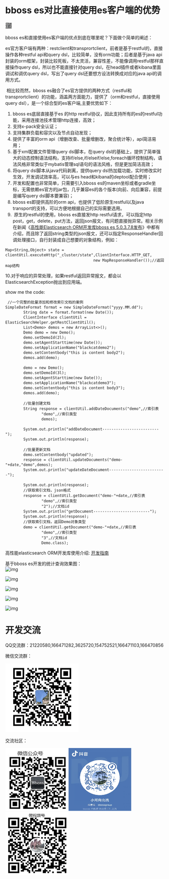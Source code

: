 # bboss es对比直接使用es客户端的优势

<img src="images/qrcode.jpg" alt="bboss" style="zoom:10%;" />

 

   bboss es和直接使用es客户端的优点到底在哪里呢？下面做个简单的阐述：

​    es官方客户端有两种：restclient和transprortclient，前者是基于restful的，直接操作各种restful api和query dsl，比较简单，没有orm功能；后者是基于java api封装的orm框架，封装比较死板，不太灵活，兼容性差，不能像调用restful那样直接操作query dsl，所以也不能直接针对query dsl，在head插件或者kibana里面调试和调优query dsl，写出了query dsl还要想方设法转换成对应的java api的调用方式。

​    相比较而然，bboss es融合了es官方提供的两种方式（restful和transprortclient）的功能，涵盖两方面能力，提供了（orm和restful，直接使用query dsl），是一个综合型的es客户端,主要优势如下：

1. bboss es底层直接基于es 的http restful协议，因此支持所有的es的restful功能，采用连接池技术管理http连接，高效；
2. 支持x-pack安全认证；
3. 支持集群负载和容灾以及节点自动发现；
4. 提供了丰富的orm api（增删改查、批量增删改，聚合统计等），api简洁易用；
5. 基于xml配置文件管理query dsl脚本，在query dsl的基础上，提供了简单强大的动态控制语法结构，支持if/else,if/elseif/else,foreach循环控制结构，语法风格非常类似于mybatis管理sql语句的语法风格，但是更加简洁高效；
6. 将query dsl脚本从java代码剥离，提供query dsl热加载功能，实时修改实时生效，开发调试效率高，可以与es head和kibana的deptool配合使用；
7. 开发和配置也非常简单，只需要引入bboss es的maven坐标或者gradle坐标，无需依赖es官方的jar包，几乎兼容es的各个版本(向前、向后兼容，前提是编写query dsl脚本要兼容)；
8. bboss es即提供高阶的orm api，也提供了低阶原生restful以及java transport的支持，可以方便地根据自己的实际需要选用。
9. ​    原生的restful的使用，bboss es直接发http restful请求，可以指定http post，get，delete，put方法，返回json报文，有问题直接抛异常。相关示例在新闻《[高性能Elasticsearch ORM开发库bboss es 5.0.3.7.8发布](https://www.oschina.net/news/90641/bboss-es-5-0-3-7-8-released)》中都有介绍，而且除了返回string类型的json报文，还可以指定ResponseHandler回调处理接口，自行封装成自己想要的对象结构，例如：     

```
Map<String,Object> state = clientUtil.executeHttp("_cluster/state",ClientInterface.HTTP_GET,
                                       new MapResponseHandler());//返回map结构
```

​    10.对于响应的异常处理，如果restful返回异常报文，都会以ElasticsearchException抛出到应用端。

show me the code:

```
 //一个完整的批量添加和修改索引文档的案例  
SimpleDateFormat format = new SimpleDateFormat("yyyy.MM.dd");
		String date = format.format(new Date());
		ClientInterface clientUtil = ElasticSearchHelper.getRestClientUtil();
		List<Demo> demos = new ArrayList<>();
		Demo demo = new Demo();
		demo.setDemoId(2l);
		demo.setAgentStarttime(new Date());
		demo.setApplicationName("blackcatdemo2");
		demo.setContentbody("this is content body2");
		demos.add(demo);

		demo = new Demo();
		demo.setDemoId(3l);
		demo.setAgentStarttime(new Date());
		demo.setApplicationName("blackcatdemo3");
		demo.setContentbody("this is content body3");
		demos.add(demo);

		//批量创建文档
		String response = clientUtil.addDateDocuments("demo",//索引表
				"demo",//索引类型
				demos);

		System.out.println("addDateDocument-------------------------");
		System.out.println(response);

		//批量更新文档
		demo.setContentbody("updated");
		response = clientUtil.updateDocuments("demo-"+date,"demo",demos);
		System.out.println("updateDateDocument-------------------------");

		System.out.println(response);
        //获取索引文档，json格式
		response = clientUtil.getDocument("demo-"+date,//索引表
				"demo",//索引类型
				"2");//文档id
		System.out.println("getDocument-------------------------");
		System.out.println(response);
        //获取索引文档，返回Demo对象类型
		demo = clientUtil.getDocument("demo-"+date,//索引表
				"demo",//索引类型
				"3",//文档id
				Demo.class);
```

高性能elasticsearch ORM开发库使用介绍:
[开发指南](development.md)

基于bboss es开发的统计查询效果图：   
![img](https://static.oschina.net/uploads/img/201712/19104625_GiDw.jpg)

![img](https://static.oschina.net/uploads/img/201712/19104625_WiAf.png)

![img](https://static.oschina.net/uploads/img/201712/19104625_0s2d.jpg)

![img](https://static.oschina.net/uploads/img/201712/19104625_2DkP.png)

![img](https://static.oschina.net/uploads/img/201712/19104625_PsKL.png)

# 开发交流

QQ交流群：21220580,166471282,3625720,154752521,166471103,166470856

微信交流群：

<img src="images\wxbboss.png" style="zoom:50%;" />



交流社区：

<img src="images/qrcode.jpg"  height="200" width="200"><img src="images/douyin.png"  height="200" width="200"><img src="images/wvidio.png"  height="200" width="200">




